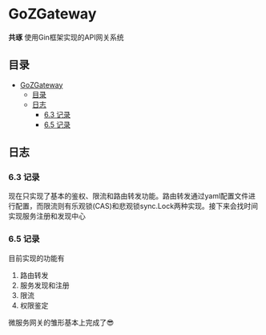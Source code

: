 # GoZGateway

**共琢** 使用Gin框架实现的API网关系统

## 目录

- [GoZGateway](#GoZGateway)
    - [目录](#目录)
    - [日志](#日志)
        - [6.3 记录](#6.3-记录)
        - [6.5 记录](#6.5-记录)

## 日志

### 6.3 记录
现在只实现了基本的鉴权、限流和路由转发功能。路由转发通过yaml配置文件进行配置，而限流则有乐观锁(CAS)和悲观锁sync.Lock两种实现。接下来会找时间实现服务注册和发现中心

### 6.5 记录
目前实现的功能有
1. 路由转发
2. 服务发现和注册
3. 限流
4. 权限鉴定

微服务网关的雏形基本上完成了😎
